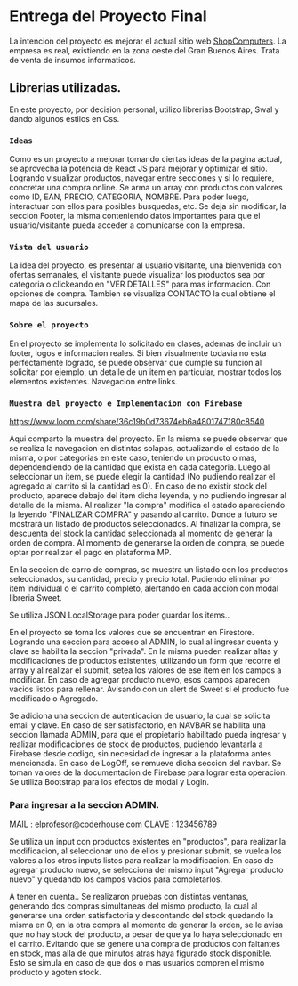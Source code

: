# Entrega del Proyecto Final

La intencion del proyecto es mejorar el actual sitio web [ShopComputers](http://www.shopcomputers.com.ar/).
La empresa es real, existiendo en la zona oeste del Gran Buenos Aires. Trata de venta de insumos informaticos.

## Librerias utilizadas.

En este proyecto, por decision personal, utilizo librerias Bootstrap, Swal y dando algunos estilos en Css.

### `Ideas`

Como es un proyecto a mejorar tomando ciertas ideas de la pagina actual, se aprovecha la potencia de React JS para mejorar y optimizar el sitio. Logrando visualizar productos, navegar entre secciones y si lo requiere, concretar una compra online.
Se arma un array con productos con valores como ID, EAN, PRECIO, CATEGORIA, NOMBRE. Para poder luego, interactuar con ellos para posibles busquedas, etc.
Se deja sin modificar, la seccion Footer, la misma conteniendo datos importantes para que el usuario/visitante pueda acceder a comunicarse con la empresa.

### `Vista del usuario`

La idea del proyecto, es presentar al usuario visitante, una bienvenida con ofertas semanales, el visitante puede visualizar los productos sea por categoria o clickeando en "VER DETALLES" para mas informacion. Con opciones de compra.
Tambien se visualiza CONTACTO la cual obtiene el mapa de las sucursales.


### `Sobre el proyecto`

En el proyecto se implementa lo solicitado en clases, ademas de incluir un footer, logos e informacion reales.
Si bien visualmente todavia no esta perfectamente logrado, se puede observar que cumple su funcion al solicitar por ejemplo, un detalle de un item en particular, mostrar todos los elementos existentes. Navegacion entre links.

### `Muestra del proyecto e Implementacion con Firebase`

https://www.loom.com/share/36c19b0d73674eb6a4801747180c8540

Aqui comparto la muestra del proyecto. En la misma se puede observar que se realiza la navegacion en distintas solapas, actualizando el estado de la misma, o por categorias en este caso, teniendo un producto o mas, dependendiendo de la cantidad que exista en cada categoria. Luego al seleccionar un item, se puede elegir la cantidad (No pudiendo realizar el agregado al carrito si la cantidad es 0).
En caso de no existir stock del producto, aparece debajo del item dicha leyenda, y no pudiendo ingresar al detalle de la misma.
Al realizar "la compra" modifica el estado apareciendo la leyendo "FINALIZAR COMPRA" y pasando al carrito. Donde a futuro se mostrará un listado de productos seleccionados. Al finalizar la compra, se descuenta del stock la cantidad seleccionada al momento de generar la orden de compra.
Al momento de generarse la orden de compra, se puede optar por realizar el pago en plataforma MP. 

En la seccion de carro de compras, se muestra un listado con los productos seleccionados, su cantidad, precio y precio total. Pudiendo eliminar por item individual o el carrito completo, alertando en cada accion con modal libreria Sweet.


Se utiliza JSON LocalStorage para poder guardar los items..

En el proyecto se toma los valores que se encuentran en Firestore.
Logrando una seccion para acceso al ADMIN, lo cual al ingresar cuenta y clave se habilita la seccion "privada".
En la misma pueden realizar altas y modificaciones de productos existentes, utilizando un form que recorre el array y al realizar el submit, setea los valores de ese item en los campos a modificar.
En caso de agregar producto nuevo, esos campos aparecen vacios listos para rellenar.
Avisando con un alert de Sweet si el producto fue modificado o Agregado.

Se adiciona una seccion de autenticacion de usuario, la cual se solicita email y clave. En caso de ser satisfactorio, en NAVBAR se habilita una seccion llamada ADMIN, para que el propietario habilitado pueda ingresar y realizar modificaciones de stock de productos, pudiendo levantarla a Firebase desde codigo, sin necesidad de ingresar a la plataforma antes mencionada. En caso de LogOff, se remueve dicha seccion del navbar. Se toman valores de la documentacion de Firebase para lograr esta operacion. Se utiliza Bootstrap para los efectos de modal y Login.

### Para ingresar a la seccion ADMIN.
MAIL : elprofesor@coderhouse.com
CLAVE : 123456789

Se utiliza un input con productos existentes en "productos", para realizar la modificacion, al seleccionar uno de ellos y presionar submit, se vuelca los valores a los otros inputs listos para realizar la modificacion.
En caso de agregar producto nuevo, se selecciona del mismo input "Agregar producto nuevo" y quedando los campos vacios para completarlos.


A tener en cuenta..
Se realizaron pruebas con distintas ventanas, generando dos compras simultaneas del mismo producto, la cual al generarse una orden satisfactoria y descontando del stock quedando la misma en 0, en la otra compra al momento de generar la orden, se le avisa que no hay stock del producto, a pesar de que ya lo haya seleccionado en el carrito. Evitando que se genere una compra de productos con faltantes en stock, mas alla de que minutos atras haya figurado stock disponible. Esto se simula en caso de que dos o mas usuarios compren el mismo producto y agoten stock.